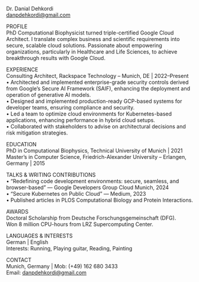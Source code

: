 Dr. Danial Dehkordi  
danpdehkordi@gmail.com  

PROFILE  
PhD Computational Biophysicist turned triple-certified Google Cloud Architect. I translate complex business and scientific requirements into secure, scalable cloud solutions. Passionate about empowering organizations, particularly in Healthcare and Life Sciences, to achieve breakthrough results with Google Cloud.  

EXPERIENCE  
Consulting Architect, Rackspace Technology – Munich, DE | 2022–Present  
• Architected and implemented enterprise-grade security controls derived from Google’s Secure AI Framework (SAIF), enhancing the deployment and operation of generative AI models.  
• Designed and implemented production-ready GCP-based systems for developer teams, ensuring compliance and security.  
• Led a team to optimize cloud environments for Kubernetes-based applications, enhancing performance in hybrid cloud setups.  
• Collaborated with stakeholders to advise on architectural decisions and risk mitigation strategies.  

EDUCATION  
PhD in Computational Biophysics, Technical University of Munich | 2021  
Master’s in Computer Science, Friedrich-Alexander University – Erlangen, Germany | 2015  

TALKS & WRITING CONTRIBUTIONS  
• “Redefining code development environments: secure, seamless, and browser-based” — Google Developers Group Cloud Munich, 2024  
• “Secure Kubernetes on Public Cloud” — Medium, 2023  
• Published articles in PLOS Computational Biology and Protein Interactions.  

AWARDS  
Doctoral Scholarship from Deutsche Forschungsgemeinschaft (DFG).  
Won 8 million CPU-hours from LRZ Supercomputing Center.  

LANGUAGES & INTERESTS  
German | English  
Interests: Running, Playing guitar, Reading, Painting  

CONTACT  
Munich, Germany | Mob: (+49) 162 680 3433  
Email: danpdehkordi@gmail.com